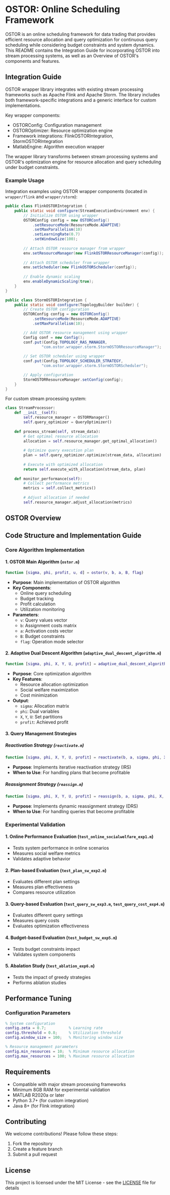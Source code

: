 # OSTOR: Online Scheduling Framework

OSTOR is an online scheduling framework for data trading that provides efficient resource allocation and query optimization for continuous query scheduling while considering budget constraints and system dynamics. This README contains the Integration Guide for incorporating OSTOR into stream processing systems, as well as an Overview of OSTOR's components and features.

## Integration Guide

OSTOR wrapper library integrates with existing stream processing frameworks such as Apache Flink and Apache Storm. The library includes both framework-specific integrations and a generic interface for custom implementations.

Key wrapper components:
- OSTORConfig: Configuration management
- OSTOROptimizer: Resource optimization engine 
- Framework integrations: FlinkOSTORIntegration, StormOSTORIntegration
- MatlabEngine: Algorithm execution wrapper

The wrapper library transforms between stream processing systems and OSTOR's optimization engine for resource allocation and query scheduling under budget constraints.

### Example Usage

Integration examples using OSTOR wrapper components (located in `wrapper/flink` and `wrapper/storm`):

```java
public class FlinkOSTORIntegration {
    public static void configure(StreamExecutionEnvironment env) {
        // Initialize OSTOR using wrapper
        OSTORConfig config = new OSTORConfig()
            .setResourceMode(ResourceMode.ADAPTIVE)
            .setMaxParallelism(10)
            .setLearningRate(0.7)
            .setWindowSize(100);
            
        // Attach OSTOR resource manager from wrapper
        env.setResourceManager(new FlinkOSTORResourceManager(config));
        
        // Attach OSTOR scheduler from wrapper
        env.setScheduler(new FlinkOSTORScheduler(config));
        
        // Enable dynamic scaling
        env.enableDynamicScaling(true);
    }
}

public class StormOSTORIntegration {
    public static void configure(TopologyBuilder builder) {
        // Create OSTOR configuration
        OSTORConfig config = new OSTORConfig()
            .setResourceMode(ResourceMode.ADAPTIVE)
            .setMaxParallelism(10);

        // Add OSTOR resource management using wrapper
        Config conf = new Config();
        conf.put(Config.TOPOLOGY_RAS_MANAGER, 
                "com.ostor.wrapper.storm.StormOSTORResourceManager");
                
        // Set OSTOR scheduler using wrapper
        conf.put(Config.TOPOLOGY_SCHEDULER_STRATEGY,
                "com.ostor.wrapper.storm.StormOSTORScheduler");

        // Apply configuration
        StormOSTORResourceManager.setConfig(config);
    }
}
```

For custom stream processing system:

```python
class StreamProcessor:
    def __init__(self):
        self.resource_manager = OSTORManager()
        self.query_optimizer = QueryOptimizer()
        
    def process_stream(self, stream_data):
        # Get optimal resource allocation
        allocation = self.resource_manager.get_optimal_allocation()
        
        # Optimize query execution plan
        plan = self.query_optimizer.optimize(stream_data, allocation)
        
        # Execute with optimized allocation
        return self.execute_with_allocation(stream_data, plan)
        
    def monitor_performance(self):
        # Collect performance metrics
        metrics = self.collect_metrics()
        
        # Adjust allocation if needed
        self.resource_manager.adjust_allocation(metrics)
```

## OSTOR Overview

## Code Structure and Implementation Guide

### Core Algorithm Implementation

#### 1. OSTOR Main Algorithm (`ostor.m`)
```matlab
function [sigma, phi, profit, u, d] = ostor(v, b, a, B, flag)
```
- **Purpose**: Main implementation of OSTOR algorithm
- **Key Components**:
  - Online query scheduling 
  - Budget tracking
  - Profit calculation
  - Utilization monitoring
- **Parameters**:
  - `v`: Query values vector
  - `b`: Assignment costs matrix
  - `a`: Activation costs vector
  - `B`: Budget constraints
  - `flag`: Operation mode selector

#### 2. Adaptive Dual Descent Algorithm (`adaptive_dual_descent_algorithm.m`)
```matlab
function [sigma, phi, X, Y, U, profit] = adaptive_dual_descent_algorithm(b, a)
```
- **Purpose**: Core optimization algorithm
- **Key Features**:
  - Resource allocation optimization
  - Social welfare maximization
  - Cost minimization
- **Output**:
  - `sigma`: Allocation matrix
  - `phi`: Dual variables
  - `X`, `Y`, `U`: Set partitions
  - `profit`: Achieved profit

#### 3. Query Management Strategies

##### Reactivation Strategy (`reactivate.m`)
```matlab
function [sigma, phi, X, Y, U, profit] = reactivate(b, a, sigma, phi, X, Y, U, profit, tb)
```
- **Purpose**: Implements iterative reactivation strategy (IRS)
- **When to Use**: For handling plans that become profitable

##### Reassignment Strategy (`reassign.m`)
```matlab
function [sigma, phi, X, Y, U, profit] = reassign(b, a, sigma, phi, X, Y, U, profit, tb)
```
- **Purpose**: Implements dynamic reassignment strategy (DRS)
- **When to Use**: For handling queries that become profitable

### Experimental Validation

#### 1. Online Performance Evaluation (`test_online_socialwelfare_exp1.m`)
- Tests system performance in online scenarios
- Measures social welfare metrics
- Validates adaptive behavior

#### 2. Plan-based Evaluation (`test_plan_sw_exp2.m`)
- Evaluates different plan settings
- Measures plan effectiveness
- Compares resource utilization

#### 3. Query-based Evaluation (`test_query_sw_exp3.m`, `test_query_cost_exp4.m`)
- Evaluates different query settings
- Measures query costs
- Evaluates optimization effectiveness

#### 4. Budget-based Evaluation (`test_budget_sw_exp5.m`)
- Tests budget constraints impact
- Validates system components

#### 5. Abalation Study (`test_ablation_exp6.m`)
- Tests the impact of greedy strategies
- Performs ablation studies




## Performance Tuning

### Configuration Parameters
```matlab
% System configuration
config.zeta = 0.7;          % Learning rate
config.threshold = 0.8;     % Utilization threshold
config.window_size = 100;   % Monitoring window size

% Resource management parameters
config.min_resources = 10;  % Minimum resource allocation
config.max_resources = 100; % Maximum resource allocation
```


## Requirements

- Compatible with major stream processing frameworks
- Minimum 8GB RAM for experimental validation
- MATLAB R2020a or later
- Python 3.7+ (for custom integration)
- Java 8+ (for Flink integration)


## Contributing

We welcome contributions! Please follow these steps:

1. Fork the repository
2. Create a feature branch
3. Submit a pull request


## License

This project is licensed under the MIT License - see the [LICENSE](LICENSE) file for details

